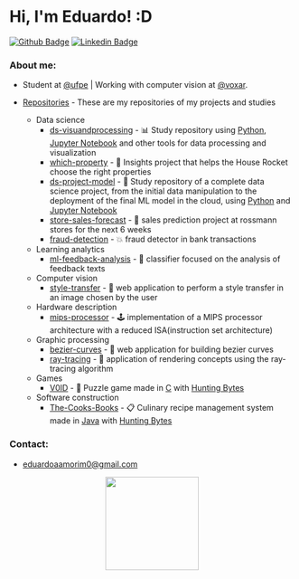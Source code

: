 # Hi, I'm Eduardo! :D

[![Github Badge](https://img.shields.io/badge/-Github-000?style=flat-square&logo=Github&logoColor=white&link=https://github.com/Edu-p)](https://github.com/Edu-p)
[![Linkedin Badge](https://img.shields.io/badge/-LinkedIn-blue?style=flat-square&logo=Linkedin&logoColor=white)](https://www.linkedin.com/in/eduardo-amorim-5b332a1a4/)

### About me:
- Student at [@ufpe](http://www.ufpe.br) | Working with computer vision at [@voxar](https://voxarlabs.cin.ufpe.br/).


- [Repositories](https://github.com/Edu-p) - These are my repositories of my projects and studies
    - Data science
        - [ds-visuandprocessing](https://github.com/Edu-p/Data-VisuandProcessing) - :bar_chart: Study repository using [Python](https://en.wikipedia.org/wiki/Python), [Jupyter Notebook](https://en.wikipedia.org/wiki/Project_Jupyter#Jupyter_Notebook) and other tools for data processing and visualization
        -  [which-property](https://github.com/Edu-p/WhichProperty) - :house_with_garden: Insights project that helps the House Rocket choose the right properties
        -  [ds-project-model](https://github.com/Edu-p/ds-project-model) - :thought_balloon: Study repository of a complete data science project, from the initial data manipulation to the deployment of the final ML model in the cloud, using [Python](https://en.wikipedia.org/wiki/Python) and [Jupyter Notebook](https://en.wikipedia.org/wiki/Project_Jupyter#Jupyter_Notebook)
        -  [store-sales-forecast](https://github.com/Edu-p/store-sales-forecast) - :pill: sales prediction project at rossmann stores for the next 6 weeks
        -  [fraud-detection](https://github.com/Edu-p/fraud-detection) - :boom: fraud detector in bank transactions
    - Learning analytics
        -  [ml-feedback-analysis](https://github.com/Edu-p/ml-feedback-analysis) - :speech_balloon: classifier focused on the analysis of feedback texts
    - Computer vision
        -  [style-transfer](https://github.com/Edu-p/style-transfer) - :crystal_ball:  web application to perform a style transfer in an image chosen by the user
    - Hardware description
        -  [mips-processor](https://github.com/Edu-p/mips-processor) - :joystick: implementation of a MIPS processor architecture with a reduced ISA(instruction set architecture)
    - Graphic processing
        -  [bezier-curves](https://github.com/Edu-p/bezier-curves) - :dizzy: web application for building bezier curves
        -  [ray-tracing](https://github.com/Edu-p/ray-tracing) - :dart: application of rendering concepts using the ray-tracing algorithm
    - Games
        - [V0ID](https://github.com/Edu-p/V01D) - :floppy_disk: Puzzle game made in [C](https://en.wikipedia.org/wiki/C_(programming_language)) with [Hunting Bytes](https://github.com/HuntingBytes)
    - Software construction
        - [The-Cooks-Books](https://github.com/Edu-p/The-Cooks-Books) - :clipboard: Culinary recipe management system made in [Java](https://en.wikipedia.org/wiki/Java) with [Hunting Bytes](https://github.com/HuntingBytes)

### Contact:
- eduardoaamorim0@gmail.com

<p align="center">
  <a href="https://github.com/anuraghazra/github-readme-stats">
    <img
      align="center"
      height="165"
      src="https://github-readme-stats.vercel.app/api?username=Edu-p&count_private=true&show_icons=true&custom_title=Github%20Status&hide=issues&theme=radical"
    />
  </a>
</p>
